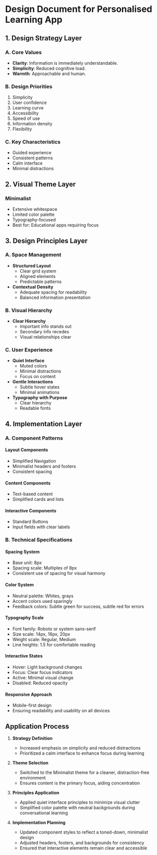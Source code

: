 # Design Document for Personalised Learning App

## 1. Design Strategy Layer

### A. Core Values

- **Clarity**: Information is immediately understandable.
- **Simplicity**: Reduced cognitive load.
- **Warmth**: Approachable and human.

### B. Design Priorities

1. Simplicity
2. User confidence
3. Learning curve
4. Accessibility
5. Speed of use
6. Information density
7. Flexibility

### C. Key Characteristics

- Guided experience
- Consistent patterns
- Calm interface
- Minimal distractions

## 2. Visual Theme Layer

### Minimalist

- Extensive whitespace
- Limited color palette
- Typography-focused
- Best for: Educational apps requiring focus

## 3. Design Principles Layer

### A. Space Management

- **Structured Layout**
  - Clear grid system
  - Aligned elements
  - Predictable patterns
- **Contextual Density**
  - Adequate spacing for readability
  - Balanced information presentation

### B. Visual Hierarchy

- **Clear Hierarchy**
  - Important info stands out
  - Secondary info recedes
  - Visual relationships clear

### C. User Experience

- **Quiet Interface**
  - Muted colors
  - Minimal distractions
  - Focus on content
- **Gentle Interactions**
  - Subtle hover states
  - Minimal animations
- **Typography with Purpose**
  - Clear hierarchy
  - Readable fonts

## 4. Implementation Layer

### A. Component Patterns

#### Layout Components

- Simplified Navigation
- Minimalist headers and footers
- Consistent spacing

#### Content Components

- Text-based content
- Simplified cards and lists

#### Interactive Components

- Standard Buttons
- Input fields with clear labels

### B. Technical Specifications

#### Spacing System

- Base unit: 8px
- Spacing scale: Multiples of 8px
- Consistent use of spacing for visual harmony

#### Color System

- Neutral palette: Whites, grays
- Accent colors used sparingly
- Feedback colors: Subtle green for success, subtle red for errors

#### Typography Scale

- Font family: Roboto or system sans-serif
- Size scale: 14px, 16px, 20px
- Weight scale: Regular, Medium
- Line heights: 1.5 for comfortable reading

#### Interactive States

- Hover: Light background changes
- Focus: Clear focus indicators
- Active: Minimal visual change
- Disabled: Reduced opacity

#### Responsive Approach

- Mobile-first design
- Ensuring readability and usability on all devices

## Application Process

1. **Strategy Definition**
   - Increased emphasis on simplicity and reduced distractions
   - Prioritized a calm interface to enhance focus during learning

2. **Theme Selection**
   - Switched to the Minimalist theme for a cleaner, distraction-free environment
   - Ensures content is the primary focus, aiding concentration

3. **Principles Application**
   - Applied quiet interface principles to minimize visual clutter
   - Simplified color palette with neutral backgrounds during conversational learning

4. **Implementation Planning**
   - Updated component styles to reflect a toned-down, minimalist design
   - Adjusted headers, footers, and backgrounds for consistency
   - Ensured that interactive elements remain clear and accessible